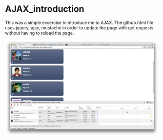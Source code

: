 AJAX_introduction
=================

This was a simple excercise to introduce me to AJAX. The github.html file uses jquery, ajax, mustache in order to update the page with get requests without having to reload the page. 

![Alt text](./Screenshot_ajax_intro.png "")